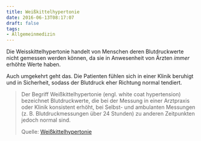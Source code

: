 ```yaml
---
title: Weißkittelhypertonie
date: 2016-06-13T08:17:07
draft: false
tags:
- Allgemeinmedizin
---
```


Die Weisskittelhypertonie handelt von Menschen deren Blutdruckwerte nicht
gemessen werden können, da sie in Anwesenheit von Ärzten *immer* erhöhte
Werte haben.

Auch umgekehrt geht das. Die Patienten fühlen sich in einer Klinik beruhigt
und in Sicherheit, sodass der Blutdruck eher Richtung normal tendiert.


> Der Begriff Weißkittelhypertonie (engl. white coat hypertension)
> bezeichnet Blutdruckwerte, die bei der Messung in einer Arztpraxis oder
> Klinik konsistent erhöht, bei Selbst- und ambulanten Messungen (z. B.
> Blutdruckmessungen über 24 Stunden) zu anderen Zeitpunkten jedoch normal
> sind.
>
> Quelle: [Weißkittelhypertonie](https://de.wikipedia.org/wiki/Weißkittelhypertonie)

